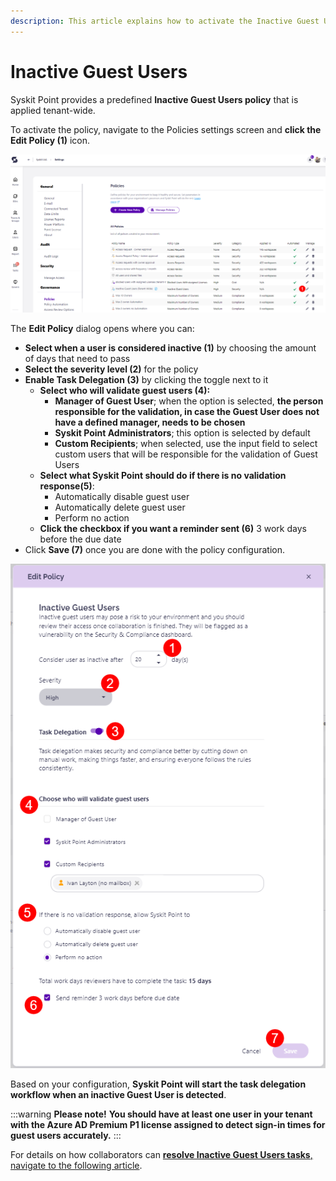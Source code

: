 ```yaml
---
description: This article explains how to activate the Inactive Guest Users policy. 
---
```


# Inactive Guest Users

Syskit Point provides a predefined **Inactive Guest Users policy** that is applied tenant-wide. 

To activate the policy, navigate to the Policies settings screen and **click the Edit Policy (1)** icon.

![Inactive Guest Users - Edit Policy](../../../static/img/set-up-automated-workflows-guest-users-edit.png)

The **Edit Policy** dialog opens where you can:
* **Select when a user is considered inactive (1)** by choosing the amount of days that need to pass
* **Select the severity level (2)** for the policy
* **Enable Task Delegation (3)** by clicking the toggle next to it
  * **Select who will validate guest users (4):**
     * **Manager of Guest User**; when the option is selected, **the person responsible for the validation, in case the Guest User does not have a defined manager, needs to be chosen**
     * **Syskit Point Administrators**; this option is selected by default
     * **Custom Recipients**; when selected, use the input field to select custom users that will be responsible for the validation of Guest Users
  * **Select what Syskit Point should do if there is no validation response(5)**:
    * Automatically disable guest user
    * Automatically delete guest user
    * Perform no action
  * **Click the checkbox if you want a reminder sent (6)** 3 work days before the due date 
* Click **Save (7)** once you are done with the policy configuration.   

![Edit Policy Dialog](../../../static/img/set-up-automated-workflows-guest-users-edit-dialog.png)

Based on your configuration, **Syskit Point will start the task delegation workflow when an inactive Guest User is detected**. 

:::warning
**Please note!**
**You should have at least one user in your tenant with the Azure AD Premium P1 license assigned to detect sign-in times for guest users accurately.**
:::

For details on how collaborators can [**resolve Inactive Guest Users  tasks**, navigate to the following article](../../point-collaborators/resolve-governance-tasks/guest-users-expiration.md).